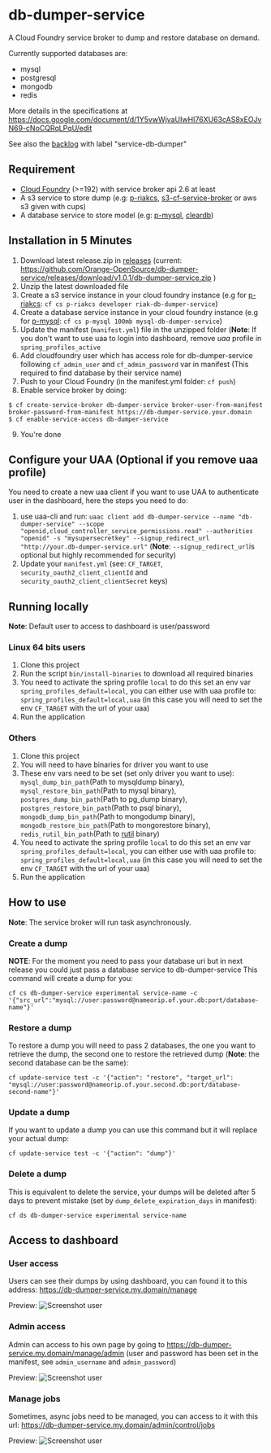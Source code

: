 # db-dumper-service

A Cloud Foundry service broker to dump and restore database on demand.

Currently supported databases are:
- mysql
- postgresql
- mongodb
- redis

More details in the specifications at https://docs.google.com/document/d/1Y5vwWjvaUIwHI76XU63cAS8xEOJvN69-cNoCQRqLPqU/edit

See also the [backlog](https://www.pivotaltracker.com/n/projects/1441714) with label "service-db-dumper"

## Requirement

- [Cloud Foundry](http://cloudfoundry.org/) (>=192) with service broker api 2.6 at least
- A s3 service to store dump (e.g: [p-riakcs](http://docs.pivotal.io/p-riakcs/), [s3-cf-service-broker](https://github.com/cloudfoundry-community/s3-cf-service-broker) or aws s3 given with cups)
- A database service to store model (e.g: [p-mysql](http://docs.pivotal.io/p-mysql/), [cleardb](http://docs.pivotal.io/p-mysql/))


## Installation in 5 Minutes

1. Download latest release.zip in [releases](/releases) (current: https://github.com/Orange-OpenSource/db-dumper-service/releases/download/v1.0.1/db-dumper-service.zip )
2. Unzip the latest downloaded file
3. Create a s3 service instance in your cloud foundry instance (e.g for [p-riakcs](http://docs.pivotal.io/p-riakcs/): `cf cs p-riakcs developer riak-db-dumper-service`)
4. Create a database service instance in your cloud foundry instance (e.g for [p-mysql](http://docs.pivotal.io/p-mysql/): `cf cs p-mysql 100mb mysql-db-dumper-service`)
5. Update the manifest (`manifest.yml`) file in the unzipped folder (**Note**: If you don't want to use uaa to login into dashboard, remove *uaa* profile in `spring_profiles_active`
6. Add cloudfoundry user which has access role for db-dumper-service following `cf_admin_user` and `cf_admin_password` var in manifest (This required to find database by their service name)
7. Push to your Cloud Foundry (in the manifest.yml folder: `cf push`)
8. Enable service broker by doing:
```
$ cf create-service-broker db-dumper-service broker-user-from-manifest broker-password-from-manifest https://db-dumper-service.your.domain
$ cf enable-service-access db-dumper-service
```
9. You're done

## Configure your UAA (Optional if you remove uaa profile)

You need to create a new uaa client if you want to use UAA to authenticate user in the dashboard, here the steps you need to do:

1. use uaa-cli and run: `uaac client add db-dumper-service --name "db-dumper-service" --scope "openid,cloud_controller_service_permissions.read" --authorities "openid" -s "mysupersecretkey" --signup_redirect_url "http://your.db-dumper-service.url"` (**Note**: `--signup_redirect_url`is optional but highly recommended for security)
2. Update your `manifest.yml` (see: `CF_TARGET`, `security_oauth2_client_clientId` and `security_oauth2_client_clientSecret` keys)


## Running locally

**Note**: Default user to access to dashboard is user/password

### Linux 64 bits users

1. Clone this project
2. Run the script `bin/install-binaries` to download all required binaries
3. You need to activate the spring profile `local` to do this set an env var `spring_profiles_default=local`, you can either use with uaa profile to: `spring_profiles_default=local,uaa` (in this case you will need to set the env `CF_TARGET` with the url of your uaa)
4. Run the application

### Others

1. Clone this project
2. You will need to have binaries for driver you want to use
3. These env vars need to be set (set only driver you want to use): `mysql_dump_bin_path`(Path to mysqldump binary), `mysql_restore_bin_path`(Path to mysql binary), `postgres_dump_bin_path`(Path to pg_dump binary), `postgres_restore_bin_path`(Path to psql binary), `mongodb_dump_bin_path`(Path to mongodump binary), `mongodb_restore_bin_path`(Path to mongorestore binary), `redis_rutil_bin_path`(Path to [rutil](https://github.com/pampa/rutil) binary)
4. You need to activate the spring profile `local` to do this set an env var `spring_profiles_default=local`, you can either use with uaa profile to: `spring_profiles_default=local,uaa` (in this case you will need to set the env `CF_TARGET` with the url of your uaa)
5. Run the application



## How to use

**Note**: The service broker will run task asynchronously.

### Create a dump 

**NOTE**: For the moment you need to pass your database uri but in next release you could just pass a database service to db-dumper-service
This command will create a dump for you: 
```
cf cs db-dumper-service experimental service-name -c '{"src_url":"mysql://user:password@nameorip.of.your.db:port/database-name"}'
```

### Restore a dump

To restore a dump you will need to pass 2 databases, the one you want to retrieve the dump, the second one to restore the retrieved dump (**Note**: the second database can be the same):
```
cf update-service test -c '{"action": "restore", "target_url": "mysql://user:password@nameorip.of.your.second.db:port/database-second-name"}'
```

### Update a dump

If you want to update a dump you can use this command but it will replace your actual dump:
```
cf update-service test -c '{"action": "dump"}'
```

### Delete a dump

This is equivalent to delete the service, your dumps will be deleted after 5 days to prevent mistake (set by `dump_delete_expiration_days` in manifest):
```
cf ds db-dumper-service experimental service-name
```

## Access to dashboard


### User access

Users can see their dumps by using dashboard, you can found it to this address: https://db-dumper-service.my.domain/manage

Preview:
![Screenshot user](https://rawgit.com/Orange-OpenSource/db-dumper-service/master/src/main/resources/static/images/preview/user-page.png)

### Admin access

Admin can access to his own page by going to https://db-dumper-service.my.domain/manage/admin (user and password has been set in the manifest, see `admin_username` and `admin_password`)

Preview:
![Screenshot user](https://rawgit.com/Orange-OpenSource/db-dumper-service/master/src/main/resources/static/images/preview/admin-page.png)

### Manage jobs

Sometimes, async jobs need to be managed, you can access to it with this url: https://db-dumper-service.my.domain/admin/control/jobs

Preview:
![Screenshot user](https://rawgit.com/Orange-OpenSource/db-dumper-service/master/src/main/resources/static/images/preview/jobs.png)
